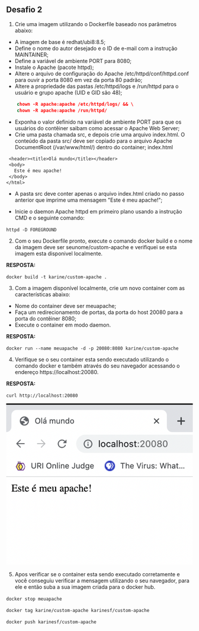 ## Desafio 2

1. Crie uma imagem utilizando o Dockerfile baseado nos parâmetros abaixo:

  - A imagem de base é redhat/ubi8:8.5;
  - Define o nome do autor desejado e o ID de e-mail com a instrução MAINTAINER;
  - Define a variável de ambiente PORT para 8080;
  - Instale o Apache (pacote httpd);
  - Altere o arquivo de configuração do Apache /etc/httpd/conf/httpd.conf para ouvir a porta 8080 em vez da porta 80 padrão;
  - Altere a propriedade das pastas /etc/httpd/logs e /run/httpd para o usuário e grupo apache (UID e GID são 48);
  
```sed -ri -e "/^Listen 80/c\Listen ${PORT}" /etc/httpd/conf/httpd.conf && \
    chown -R apache:apache /etc/httpd/logs/ && \
    chown -R apache:apache /run/httpd/
```
  - Exponha o valor definido na variável de ambiente PORT para que os usuários do contêiner saibam como acessar o Apache Web Server;
  - Crie uma pasta chamada src, e depois crie uma arquivo index.html. O conteúdo da pasta src/ deve ser copiado para o arquivo Apache DocumentRoot (/var/www/html/) dentro do container;
  index.html

```<html>
 <header><title>Olá mundo</title></header>
 <body>
   Este é meu apache! 
 </body>
</html>
```

  - A pasta src deve conter apenas o arquivo index.html criado no passo anterior que imprime uma mensagem "Este é meu apache!";

  - Inicie o daemon Apache httpd em primeiro plano usando a instrução CMD e o seguinte comando:

`httpd -D FOREGROUND`

2. Com o seu Dockerfile pronto, execute o comando docker build e o nome da imagem deve ser seunome/custom-apache e verifiquei se esta imagem esta disponivel localmente.

**RESPOSTA:**

`docker build -t karine/custom-apache .`

3. Com a imagem disponível localmente, crie um novo container com as características abaixo:

  - Nome do container deve ser meuapache;
  - Faça um redirecionamento de portas, da porta do host 20080 para a porta do contêiner 8080;
  - Execute o container em modo daemon.
  
 **RESPOSTA:** 
 
 `docker run --name meuapache -d -p 20080:8080 karine/custom-apache`

4. Verifique se o seu container esta sendo executado utilizando o comando docker e também através do seu navegador acessando o endereço https://localhost:20080.

 **RESPOSTA:** 
 
 `curl http://localhost:20080 `
 
 ![meuapache](meuapache.png)
 
5. Apos verificar se o container esta sendo executado corretamente e você conseguiu verificar a mensagem utilizando o seu navegador, para ele e então suba a sua imagem criada para o docker hub.

`docker stop meuapache`

`docker tag karine/custom-apache karinesf/custom-apache`

`docker push karinesf/custom-apache`
